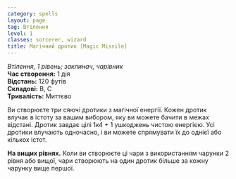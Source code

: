 ```yaml
---
category: spells
layout: page
tag: Втілення
level: 1
classes: sorcerer, wizard
title: Магічний дротик [Magic Missile]
---
```


_Втілення, 1 рівень; заклинач, чарівник_    
**Час створення:** 1 дія    
**Відстань:** 120 футів    
**Складові:** В, С    
**Тривалість:** Миттєво    

Ви створюєте три сяючі дротики з магічної енергії. Кожен дротик влучає в істоту за вашим вибором, яку ви можете бачити в межах відстані. Дротик завдає цілі 1к4 + 1 ушкоджень чистою енергією. Усі дротики влучають одночасно, і ви можете спрямувати їх до однієї або кількох істот.   

**На вищих рівнях.** Коли ви створюєте ці чари з використанням чарунки 2 рівня або вищої, чари створюють на один дротик більше за кожну чарунку вище першої.
